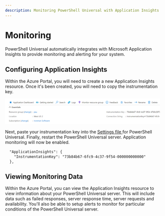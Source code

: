 ```yaml
---
description: Monitoring PowerShell Universal with Application Insights.
---
```


# Monitoring

PowerShell Universal automatically integrates with Microsoft Application Insights to provide monitoring and alerting for your system.

## Configuring Application Insights

Within the Azure Portal, you will need to create a new Application Insights resource. Once it's been created, you will need to copy the instrumentation key.

![Application Insights Information](<../.gitbook/assets/image (188).png>)

Next, paste your instrumentation key into the [Settings file ](../config/settings.md)for PowerShell Universal. Finally, restart the PowerShell Universal server. Application monitoring will now be enabled.

```
  "ApplicationInsights": {
    "InstrumentationKey": "73b84b67-6fc9-4c37-9f54-000000000000"
  },
```

## Viewing Monitoring Data

Within the Azure Portal, you can view the Application Insights resource to view information about your PowerShell Universal server. This will include data such as failed responses, server response time, server requests and availability. You'll also be able to setup alerts to monitor for particular conditions of the PowerShell Universal server.
